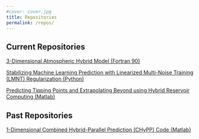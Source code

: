 ```yaml
---
#cover: cover.jpg
title: Repositories
permalink: /repos/
---
```

## Current Repositories
[3-Dimensional Atmospheric Hybrid Model (Fortran 90)](https://github.com/Arcomano1234/SPEEDY-ML)

[Stabilizing Machine Learning Prediction with Linearized Multi-Noise Training (LMNT) Regularization (Python)](https://github.com/awikner/res-noise-stabilization)

[Predicting Tipping Points and Extrapolating Beyond using Hybrid Reservoir Computing (Matlab)](https://github.com/dhruvitppatel/reservoir-computing-dynamical-extrapolation)
## Past Repositories
[1-Dimensional Combined Hybrid-Parallel Prediction (CHyPP) Code (Matlab)](https://github.com/awikner/CHyPP)
